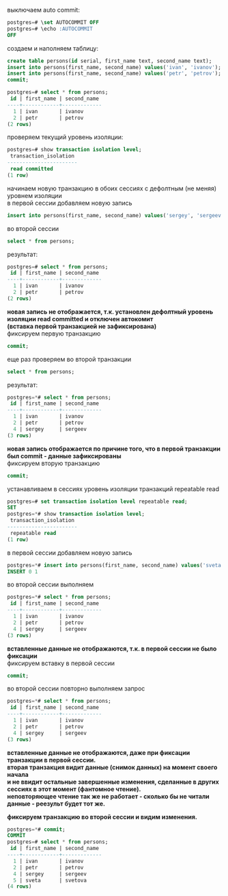 выключаем auto commit:  
``` sql
postgres=# \set AUTOCOMMIT OFF
postgres=# \echo :AUTOCOMMIT
OFF
```
создаем и наполняем таблицу:  
``` sql
create table persons(id serial, first_name text, second_name text);   
insert into persons(first_name, second_name) values('ivan', 'ivanov');  
insert into persons(first_name, second_name) values('petr', 'petrov');  
commit;
```
``` sql
postgres=# select * from persons;
 id | first_name | second_name 
----+------------+-------------
  1 | ivan       | ivanov
  2 | petr       | petrov
(2 rows)
```

проверяем текущий уровень изоляции:
``` sql
postgres=# show transaction isolation level;
 transaction_isolation 
-----------------------
 read committed
(1 row)
```

начинаем новую транзакцию в обоих сессиях с дефолтным (не меняя) уровнем изоляции  
в первой сессии добавляем новую запись 
``` sql
insert into persons(first_name, second_name) values('sergey', 'sergeev');
```
во второй сессии
``` sql
select * from persons;
```

результат:
``` sql
postgres=# select * from persons;
 id | first_name | second_name 
----+------------+-------------
  1 | ivan       | ivanov
  2 | petr       | petrov
(2 rows)
```
<b>новая запись не отображается, т.к. установлен дефолтный уровень изоляции read committed и отключен автокомит  
(вставка первой транзакцией не зафиксирована)</b>    
фиксируем первую транзакцию 
``` sql
commit;
```
еще раз проверяем во второй транзакции
``` sql
select * from persons;
```

результат:
``` sql
postgres=*# select * from persons;
 id | first_name | second_name 
----+------------+-------------
  1 | ivan       | ivanov
  2 | petr       | petrov
  4 | sergey     | sergeev
(3 rows)
```
<b>новая запись отображается по причине того, что в первой транзакции был commit - данные зафиксированы</b>    
фиксируем вторую транзакцию
``` sql
commit;
```
устанавливаем в сессиях уровень изоляции транзакций repeatable read 
``` sql
postgres=# set transaction isolation level repeatable read;
SET
postgres=*# show transaction isolation level;
 transaction_isolation 
-----------------------
 repeatable read
(1 row)
```
в первой сессии добавляем новую запись 
``` sql
postgres=*# insert into persons(first_name, second_name) values('sveta', 'svetova');
INSERT 0 1
```

во второй сессии выполняем
``` sql
postgres=*# select * from persons;
 id | first_name | second_name 
----+------------+-------------
  1 | ivan       | ivanov
  2 | petr       | petrov
  4 | sergey     | sergeev
(3 rows)
```
<b>вставленные данные не отображаются, т.к. в первой сессии не было фиксации</b>  
фиксируем вставку в первой сессии
``` sql
commit;
```

во второй сессии повторно выполняем запрос
``` sql
postgres=*# select * from persons;
 id | first_name | second_name 
----+------------+-------------
  1 | ivan       | ivanov
  2 | petr       | petrov
  4 | sergey     | sergeev
(3 rows)
```
<b>вставленные данные не отображаются, даже при фиксации транзакции в первой сессии.  
вторая транзакция видит данные (снимок данных) на момент своего начала  
и не ввидит остальные завершенные изменения, сделанные в других сессиях в этот момент (фантомное чтение).  
неповторяющее чтение так же не работает - сколько бы не читали данные - реезульт будет тот же.
</b>  

<b>фиксируем транзакцию во второй сессии и видим изменения.</b>
``` sql
postgres=*# commit;
COMMIT
postgres=# select * from persons;
 id | first_name | second_name 
----+------------+-------------
  1 | ivan       | ivanov
  2 | petr       | petrov
  4 | sergey     | sergeev
  5 | sveta      | svetova
(4 rows)
```


